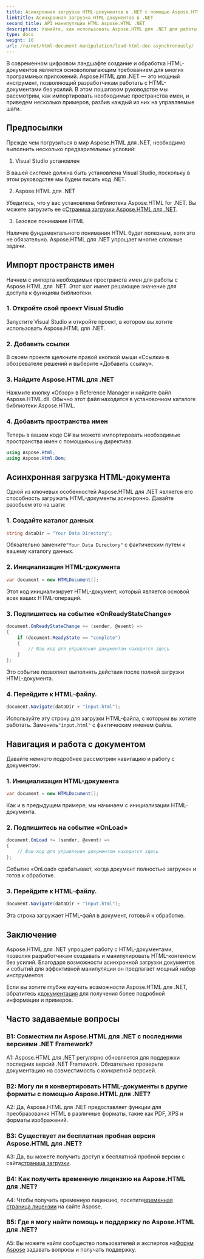 ```yaml
---
title: Асинхронная загрузка HTML-документов в .NET с помощью Aspose.HTML
linktitle: Асинхронная загрузка HTML-документов в .NET
second_title: API манипуляции HTML Aspose.HTML .NET
description: Узнайте, как использовать Aspose.HTML для .NET для работы с HTML-документами. Пошаговое руководство с примерами и часто задаваемыми вопросами для разработчиков.
type: docs
weight: 10
url: /ru/net/html-document-manipulation/load-html-doc-asynchronously/
---
```


В современном цифровом ландшафте создание и обработка HTML-документов является основополагающим требованием для многих программных приложений. Aspose.HTML для .NET — это мощный инструмент, позволяющий разработчикам работать с HTML-документами без усилий. В этом пошаговом руководстве мы рассмотрим, как импортировать необходимые пространства имен, и приведем несколько примеров, разбив каждый из них на управляемые шаги.

## Предпосылки

Прежде чем погрузиться в мир Aspose.HTML для .NET, необходимо выполнить несколько предварительных условий:

1. Visual Studio установлен

В вашей системе должна быть установлена Visual Studio, поскольку в этом руководстве мы будем писать код .NET.

2. Aspose.HTML для .NET

 Убедитесь, что у вас установлена библиотека Aspose.HTML for .NET. Вы можете загрузить ее с[Страница загрузки Aspose.HTML для .NET](https://releases.aspose.com/html/net/).

3. Базовое понимание HTML

Наличие фундаментального понимания HTML будет полезным, хотя это не обязательно. Aspose.HTML для .NET упрощает многие сложные задачи.

## Импорт пространств имен

Начнем с импорта необходимых пространств имен для работы с Aspose.HTML для .NET. Этот шаг имеет решающее значение для доступа к функциям библиотеки.

### 1. Откройте свой проект Visual Studio

Запустите Visual Studio и откройте проект, в котором вы хотите использовать Aspose.HTML для .NET.

### 2. Добавить ссылки

В своем проекте щелкните правой кнопкой мыши «Ссылки» в обозревателе решений и выберите «Добавить ссылку».

### 3. Найдите Aspose.HTML для .NET

Нажмите кнопку «Обзор» в Reference Manager и найдите файл Aspose.HTML.dll. Обычно этот файл находится в установочном каталоге библиотеки Aspose.HTML.

### 4. Добавить пространства имен

 Теперь в вашем коде C# вы можете импортировать необходимые пространства имен с помощью`using` директива.

```csharp
using Aspose.Html;
using Aspose.Html.Dom;
```

## Асинхронная загрузка HTML-документа

Одной из ключевых особенностей Aspose.HTML для .NET является его способность загружать HTML-документы асинхронно. Давайте разобьем это на шаги:

### 1. Создайте каталог данных

```csharp
string dataDir = "Your Data Directory";
```

 Обязательно замените`"Your Data Directory"` с фактическим путем к вашему каталогу данных.

### 2. Инициализация HTML-документа

```csharp
var document = new HTMLDocument();
```

Этот код инициализирует HTML-документ, который является основой всех ваших HTML-операций.

### 3. Подпишитесь на событие «OnReadyStateChange»

```csharp
document.OnReadyStateChange += (sender, @event) =>
{
    if (document.ReadyState == "complete")
    {
        // Ваш код для управления документом находится здесь
    }
};
```

Это событие позволяет выполнять действия после полной загрузки HTML-документа.

### 4. Перейдите к HTML-файлу.

```csharp
document.Navigate(dataDir + "input.html");
```

 Используйте эту строку для загрузки HTML-файла, с которым вы хотите работать. Заменить`"input.html"` с фактическим именем файла.

## Навигация и работа с документом

Давайте немного подробнее рассмотрим навигацию и работу с документом:

### 1. Инициализация HTML-документа

```csharp
var document = new HTMLDocument();
```

Как и в предыдущем примере, мы начинаем с инициализации HTML-документа.

### 2. Подпишитесь на событие «OnLoad»

```csharp
document.OnLoad += (sender, @event) =>
{
    // Ваш код для управления документом находится здесь
};
```

Событие «OnLoad» срабатывает, когда документ полностью загружен и готов к обработке.

### 3. Перейдите к HTML-файлу.

```csharp
document.Navigate(dataDir + "input.html");
```

Эта строка загружает HTML-файл в документ, готовый к обработке.

## Заключение

Aspose.HTML для .NET упрощает работу с HTML-документами, позволяя разработчикам создавать и манипулировать HTML-контентом без усилий. Благодаря возможности асинхронной загрузки документов и событий для эффективной манипуляции он предлагает мощный набор инструментов.

 Если вы хотите глубже изучить возможности Aspose.HTML для .NET, обратитесь к[документация](https://reference.aspose.com/html/net/) для получения более подробной информации и примеров.

## Часто задаваемые вопросы

### В1: Совместим ли Aspose.HTML для .NET с последними версиями .NET Framework?

A1: Aspose.HTML для .NET регулярно обновляется для поддержки последних версий .NET Framework. Обязательно проверьте документацию на совместимость с конкретной версией.

### В2: Могу ли я конвертировать HTML-документы в другие форматы с помощью Aspose.HTML для .NET?

A2: Да, Aspose.HTML для .NET предоставляет функции для преобразования HTML в различные форматы, такие как PDF, XPS и форматы изображений.

### В3: Существует ли бесплатная пробная версия Aspose.HTML для .NET?

 A3: Да, вы можете получить доступ к бесплатной пробной версии с сайта[страница загрузки](https://releases.aspose.com/).

### В4: Как получить временную лицензию на Aspose.HTML для .NET?

 A4: Чтобы получить временную лицензию, посетите[временная страница лицензии](https://purchase.aspose.com/temporary-license/) на сайте Aspose.

### В5: Где я могу найти помощь и поддержку по Aspose.HTML для .NET?

 A5: Вы можете найти сообщество пользователей и экспертов на[Форум Aspose](https://forum.aspose.com/) задавать вопросы и получать поддержку.